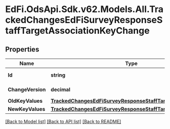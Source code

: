 # EdFi.OdsApi.Sdk.v62.Models.All.TrackedChangesEdFiSurveyResponseStaffTargetAssociationKeyChange

## Properties

Name | Type | Description | Notes
------------ | ------------- | ------------- | -------------
**Id** | **string** | Resource identifier | [optional] 
**ChangeVersion** | **decimal** | Change version | [optional] 
**OldKeyValues** | [**TrackedChangesEdFiSurveyResponseStaffTargetAssociationKey**](TrackedChangesEdFiSurveyResponseStaffTargetAssociationKey.md) |  | [optional] 
**NewKeyValues** | [**TrackedChangesEdFiSurveyResponseStaffTargetAssociationKey**](TrackedChangesEdFiSurveyResponseStaffTargetAssociationKey.md) |  | [optional] 

[[Back to Model list]](../../README.md#documentation-for-models) [[Back to API list]](../../README.md#documentation-for-api-endpoints) [[Back to README]](../../README.md)

